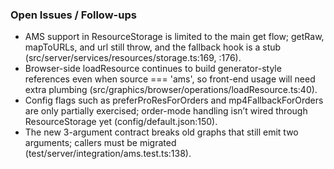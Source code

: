 ### Open Issues / Follow-ups

* AMS support in ResourceStorage is limited to the main get flow; getRaw, mapToURLs, and url still throw, and the fallback hook is a stub (src/server/services/resources/storage.ts:169, :176).
* Browser-side loadResource continues to build generator-style references even when source === 'ams', so front-end usage will need extra plumbing (src/graphics/browser/operations/loadResource.ts:40).
* Config flags such as preferProResForOrders and mp4FallbackForOrders are only partially exercised; order-mode handling isn’t wired through ResourceStorage yet (config/default.json:150).
* The new 3-argument contract breaks old graphs that still emit two arguments; callers must be migrated (test/server/integration/ams.test.ts:138).

